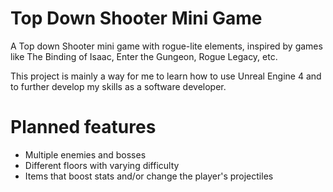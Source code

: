 # Top Down Shooter Mini Game
A Top down Shooter mini game with rogue-lite elements, inspired by games like The Binding of Isaac, Enter the Gungeon, Rogue Legacy, etc.

This project is mainly a way for me to learn how to use Unreal Engine 4 and to further develop my skills as a software developer.

# Planned features
- Multiple enemies and bosses
- Different floors with varying difficulty
- Items that boost stats and/or change the player's projectiles
